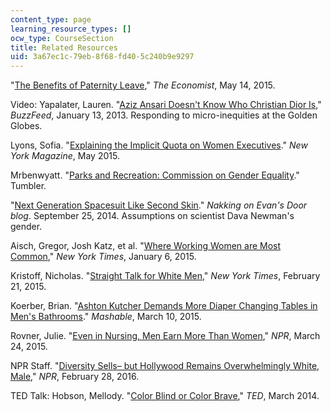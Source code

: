 ```yaml
---
content_type: page
learning_resource_types: []
ocw_type: CourseSection
title: Related Resources
uid: 3a67ec1c-79eb-8f68-fd40-5c240b9e9297
---
```


"[The Benefits of Paternity Leave](http://www.economist.com/blogs/economist-explains/2015/05/economist-explains-18?fsrc=scn/fb/wl/ee/st/benefitsofpaternityleaveexplainer)," _The Economist_, May 14, 2015.

Video: Yapalater, Lauren. "[Aziz Ansari Doesn't Know Who Christian Dior Is](http://www.buzzfeed.com/lyapalater/aziz-ansari-doesnt-know-who-christian-dior-is#.gvavkK5W1)," _BuzzFeed_, January 13, 2013. Responding to micro-inequities at the Golden Globes.

Lyons, Sofia. "[Explaining the Implicit Quota on Women Executives](https://www.thecut.com/2015/05/implicit-quota-on-women-executives.html)." _New York Magazine_, May 2015.

Mrbenwyatt. "[Parks and Recreation: Commission on Gender Equality](http://mrbenwyatt.tumblr.com/post/63560551549)." Tumbler.

"[Next Generation Spacesuit Like Second Skin](http://tehnakki.tumblr.com/post/98406974665/mindblowingscience-next-generation-spacesuit)." _Nakking on Evan's Door blog_. September 25, 2014. Assumptions on scientist Dava Newman's gender.

Aisch, Gregor, Josh Katz, et al. "[Where Working Women are Most Common](http://www.nytimes.com/interactive/2015/01/06/upshot/where-working-women-are-most-common.html?_r=1&abt=0002&abg=0#/12/42.388/-71.1)," _New York Times_, January 6, 2015.

Kristoff, Nicholas. "[Straight Talk for White Men](http://www.nytimes.com/2015/02/22/opinion/sunday/nicholas-kristof-straight-talk-for-white-men.html?_r=0)," _New York Times_, February 21, 2015.

Koerber, Brian. "[Ashton Kutcher Demands More Diaper Changing Tables in Men's Bathrooms](http://mashable.com/2015/03/10/ashton-kutcher-diapers/)." _Mashable_, March 10, 2015.

Rovner, Julie. "[Even in Nursing, Men Earn More Than Women](http://www.npr.org/sections/health-shots/2015/03/24/394915756/even-in-nursing-men-earn-more-than-women?utm_source=facebook.com&utm_medium=social&utm_campaign=npr&utm_term=nprnews&utm_content=20150324)," _NPR_, March 24, 2015.

NPR Staff. "[Diversity Sells– but Hollywood Remains Overwhelmingly White, Male](http://www.npr.org/sections/codeswitch/2015/02/28/389259335/diversity-sells-but-hollywood-remains-overwhelmingly-white-male?utm_source=facebook.com&utm_medium=social&utm_campaign=npr&utm_term=nprnews&utm_content=20150301)," _NPR_, February 28, 2016.

TED Talk: Hobson, Mellody. "[Color Blind or Color Brave](http://www.ted.com/talks/mellody_hobson_color_blind_or_color_brave?language=en#t-89996)," _TED_, March 2014.